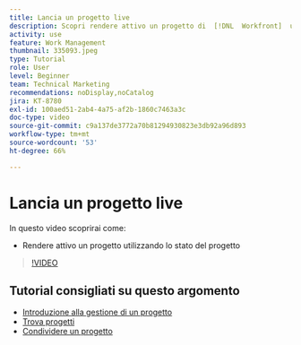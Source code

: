 ```yaml
---
title: Lancia un progetto live
description: Scopri rendere attivo un progetto di  [!DNL  Workfront]  utilizzando lo stato del progetto.
activity: use
feature: Work Management
thumbnail: 335093.jpeg
type: Tutorial
role: User
level: Beginner
team: Technical Marketing
recommendations: noDisplay,noCatalog
jira: KT-8780
exl-id: 100aed51-2ab4-4a75-af2b-1860c7463a3c
doc-type: video
source-git-commit: c9a137de3772a70b81294930823e3db92a96d893
workflow-type: tm+mt
source-wordcount: '53'
ht-degree: 66%

---
```


# Lancia un progetto live

In questo video scoprirai come:

* Rendere attivo un progetto utilizzando lo stato del progetto

>[!VIDEO](https://video.tv.adobe.com/v/335093/?quality=12&learn=on)

## Tutorial consigliati su questo argomento

* [Introduzione alla gestione di un progetto](https://experienceleague.adobe.com/en/docs/workfront-learn/tutorials-workfront/manage-work/projects/getting-started-manage-a-project.md)
* [Trova progetti](https://experienceleague.adobe.com/en/docs/workfront-learn/tutorials-workfront/manage-work/projects/find-projects.md)
* [Condividere un progetto](https://experienceleague.adobe.com/en/docs/workfront-learn/tutorials-workfront/manage-work/projects/share-a-project.md)
